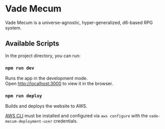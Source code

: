 # Vade Mecum

Vade Mecum is a universe-agnostic, hyper-generalized, d6-based RPG system.

## Available Scripts

In the project directory, you can run:

### `npm run dev`

Runs the app in the development mode.\
Open [http://localhost:3000](http://localhost:3000) to view it in the browser.

### `npm run deploy`

Builds and deploys the website to AWS.

[AWS CLI](https://docs.aws.amazon.com/cli/latest/userguide/getting-started-install.html) must be installed and configured via `aws configure` with the `vade-mecum-deployment-user` credentials.
